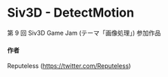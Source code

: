 # Siv3D - DetectMotion
第 9 回 Siv3D Game Jam (テーマ「画像処理」) 参加作品

#### 作者  
Reputeless (https://twitter.com/Reputeless)

